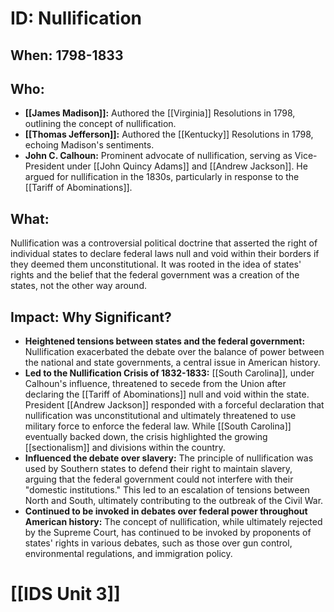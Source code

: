 # ID: Nullification

## When: 1798-1833 

## Who: 
* **[[James Madison]]:** Authored the [[Virginia]] Resolutions in 1798, outlining the concept of nullification.
* **[[Thomas Jefferson]]:** Authored the [[Kentucky]] Resolutions in 1798, echoing Madison's sentiments.
* **John C. Calhoun:**  Prominent advocate of nullification, serving as Vice-President under [[John Quincy Adams]] and [[Andrew Jackson]].  He argued for nullification in the 1830s, particularly in response to the [[Tariff of Abominations]]. 

## What: 
Nullification was a controversial political doctrine that asserted the right of individual states to declare federal laws null and void within their borders if they deemed them unconstitutional.  It was rooted in the idea of states' rights and the belief that the federal government was a creation of the states, not the other way around.

## Impact: Why Significant?
* **Heightened tensions between states and the federal government:** Nullification exacerbated the debate over the balance of power between the national and state governments, a central issue in American history.
* **Led to the Nullification Crisis of 1832-1833:**  [[South Carolina]], under Calhoun's influence, threatened to secede from the Union after declaring the [[Tariff of Abominations]] null and void within the state.  President [[Andrew Jackson]] responded with a forceful declaration that nullification was unconstitutional and ultimately threatened to use military force to enforce the federal law.  While [[South Carolina]] eventually backed down, the crisis highlighted the growing [[sectionalism]] and divisions within the country.
* **Influenced the debate over slavery:** The principle of nullification was used by Southern states to defend their right to maintain slavery, arguing that the federal government could not interfere with their "domestic institutions."  This led to an escalation of tensions between North and South, ultimately contributing to the outbreak of the Civil War.
* **Continued to be invoked in debates over federal power throughout American history:**  The concept of nullification, while ultimately rejected by the Supreme Court, has continued to be invoked by proponents of states' rights in various debates, such as those over gun control, environmental regulations, and immigration policy. 

# [[IDS Unit 3]]